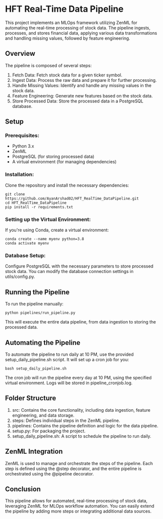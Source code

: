 # HFT Real-Time Data Pipeline

This project implements an MLOps framework utilizing ZenML for automating the real-time processing of stock data. The pipeline ingests, processes, and stores financial data, applying various data transformations and handling missing values, followed by feature engineering.

## Overview
The pipeline is composed of several steps:

1. Fetch Data: Fetch stock data for a given ticker symbol.
2. Ingest Data: Process the raw data and prepare it for further processing.
3. Handle Missing Values: Identify and handle any missing values in the stock data.
4. Feature Engineering: Generate new features based on the stock data.
5. Store Processed Data: Store the processed data in a PostgreSQL database.

## Setup

### Prerequisites:

- Python 3.x
- ZenML
- PostgreSQL (for storing processed data)
- A virtual environment (for managing dependencies)

### Installation:
Clone the repository and install the necessary dependencies:
```
git clone https://github.com/AyanArshad02/HFT_RealTime_DataPipeline.git
cd HFT_RealTime_DataPipeline
pip install -r requirements.txt
```

### Setting up the Virtual Environment:
If you're using Conda, create a virtual environment:
```
conda create --name myenv python=3.8
conda activate myenv
```

### Database Setup:
Configure PostgreSQL with the necessary parameters to store processed stock data. You can modify the database connection settings in utils/config.py.

## Running the Pipeline
To run the pipeline manually:
```
python pipelines/run_pipeline.py
```

This will execute the entire data pipeline, from data ingestion to storing the processed data.

## Automating the Pipeline
To automate the pipeline to run daily at 10 PM, use the provided setup_daily_pipeline.sh script. It will set up a cron job for you:

```
bash setup_daily_pipeline.sh
```
The cron job will run the pipeline every day at 10 PM, using the specified virtual environment. Logs will be stored in pipeline_cronjob.log.

## Folder Structure
1. src: Contains the core functionality, including data ingestion, feature engineering, and data storage.
2. steps: Defines individual steps in the ZenML pipeline.
3. pipelines: Contains the pipeline definition and logic for the data pipeline.
4. setup.py: For packaging the project.
5. setup_daily_pipeline.sh: A script to schedule the pipeline to run daily.


## ZenML Integration
ZenML is used to manage and orchestrate the steps of the pipeline. Each step is defined using the @step decorator, and the entire pipeline is orchestrated using the @pipeline decorator.

## Conclusion
This pipeline allows for automated, real-time processing of stock data, leveraging ZenML for MLOps workflow automation. You can easily extend the pipeline by adding more steps or integrating additional data sources.
